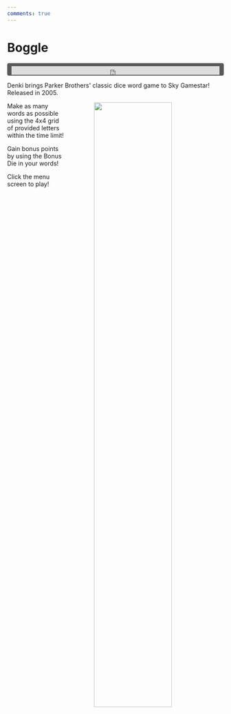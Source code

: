 ```yaml
---
comments: true
---
```


# Boggle

<div style="background-color: #595959; padding-bottom: 2px; padding-top: 7px; padding-left: 10px; padding-right: 10px; margin-bottom: 5px; margin-top: 7px; border-radius: 4px">
<iframe width="100%" height="20" scrolling="no" frameborder="no" allow="autoplay" src="https://w.soundcloud.com/player/?url=https%3A//api.soundcloud.com/tracks/1009854238&amp;color=000000&amp;inverse=true&amp;auto_play=true&amp;show_user=false"></iframe>
</div>

Denki brings Parker Brothers' classic dice word game to Sky Gamestar! Released in 2005.

<a href="https://denki.co.uk/sky/boggle/app.html"><img src="/assets/img/boggle-menu.jpg" width="60%" style="float: right; padding-left: 64px"></a>

Make as many words as possible using the 4x4 grid of provided letters within the time limit!   

Gain bonus points by using the Bonus Die in your words!

Click the menu screen to play!